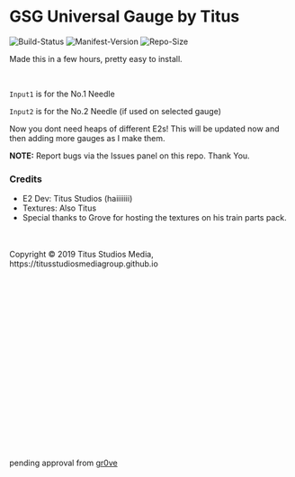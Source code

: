# GSG Universal Gauge by Titus

![Build-Status](https://img.shields.io/badge/build-passed-brightgreen.svg)
![Manifest-Version](https://img.shields.io/github/last-commit/titus-studios-media/GSG-Universal-Gauge-by-Titus.svg)
![Repo-Size](https://img.shields.io/github/repo-size/titus-studios-media/GSG-Universal-Gauge-by-Titus.svg)

Made this in a few hours, pretty easy to install.

<br>

`Input1` is for the No.1 Needle

`Input2` is for the No.2 Needle (if used on selected gauge)

Now you dont need heaps of different E2s!
This will be updated now and then adding more gauges as I make them.

**NOTE:** Report bugs via the Issues panel on this repo. Thank You.
<br>
### Credits
 * E2 Dev: Titus Studios (haiiiiiii)
 * Textures: Also Titus
 * Special thanks to Grove for hosting the textures on his train parts pack.
 
<br>
<br>
Copyright © 2019 Titus Studios Media, https://titusstudiosmediagroup.github.io
<br>
<br>
<br>
<br>
<br>
<br>
<br>
<br>
<br>
<br>
<br>
<br>
<br>
<br>
<br>
<br>
<br>
<br>
<br>
<br>


pending approval from [gr0ve](https://i.imgur.com/uATwHA1.png)
